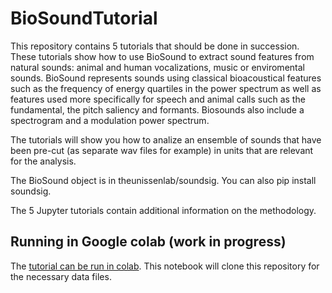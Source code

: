 # BioSoundTutorial

This repository contains 5 tutorials that should be done in succession.  These tutorials show how to use BioSound to extract sound features from natural sounds: animal and human vocalizations, music or enviromental sounds.  BioSound represents sounds using classical bioacoustical features such as the frequency of energy quartiles in the power spectrum as well as features used more specifically for speech and animal calls such as the fundamental, the pitch saliency and formants.  Biosounds also include a spectrogram and a modulation power spectrum.

The tutorials will show you how to analize an ensemble of sounds that have been pre-cut (as separate wav files for example) in units that are relevant for the analysis. 

The BioSound object is in theunissenlab/soundsig.  You can also pip install soundsig.   

The 5 Jupyter tutorials contain additional information on the methodology.

## Running in Google colab (work in progress)

The [tutorial can be run in colab](https://colab.research.google.com/github/theunissenlab/BioSoundTutorial/blob/master/BioSound_Tutorial_Colab.ipynb). This notebook will clone this repository for the necessary data files.
